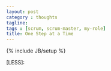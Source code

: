 ```yaml
---
layout: post
category : thoughts
tagline: 
tags : [scrum, scrum-master, my-role]
title: One Step at a Time
---
```

{% include JB/setup %}




 [Adkins on SAFe]: http://www.infoq.com/articles/agile-coaches-coach-view-safe
 [SAFe critisism]: 
 [Nexus]:
 [LESS]: